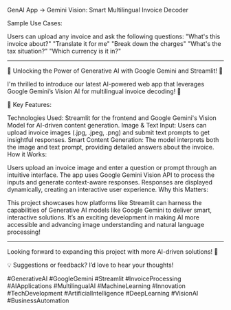 GenAI App -> Gemini Vision: Smart Multilingual Invoice Decoder

Sample Use Cases:

Users can upload any invoice and ask the following questions:
  "What's this invoice about?"
  "Translate it for me"
  "Break down the charges"
  "What's the tax situation?"
  "Which currency is it in?"

-----------------------------------------------------------------------------------------------------------------
🚀 Unlocking the Power of Generative AI with Google Gemini and Streamlit! 🚀

I'm thrilled to introduce our latest AI-powered web app that leverages Google Gemini’s Vision AI for multilingual invoice decoding! 💫

🎯 Key Features:

Technologies Used: Streamlit for the frontend and Google Gemini's Vision Model for AI-driven content generation.
Image & Text Input: Users can upload invoice images (.jpg, .jpeg, .png) and submit text prompts to get insightful responses.
Smart Content Generation: The model interprets both the image and text prompt, providing detailed answers about the invoice.
How it Works:

Users upload an invoice image and enter a question or prompt through an intuitive interface.
The app uses Google Gemini Vision API to process the inputs and generate context-aware responses.
Responses are displayed dynamically, creating an interactive user experience.
Why this Matters:

This project showcases how platforms like Streamlit can harness the capabilities of Generative AI models like Google Gemini to deliver smart, interactive solutions. It’s an exciting development in making AI more accessible and advancing image understanding and natural language processing!

---------------------------------------------------------------------------------------------------------------------

Looking forward to expanding this project with more AI-driven solutions! 🚀

💡 Suggestions or feedback? I’d love to hear your thoughts!

#GenerativeAI #GoogleGemini #Streamlit #InvoiceProcessing #AIApplications #MultilingualAI #MachineLearning #Innovation #TechDevelopment #ArtificialIntelligence #DeepLearning #VisionAI #BusinessAutomation
